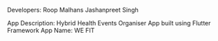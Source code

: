 

Developers:
 Roop Malhans
Jashanpreet Singh

App Description: 
Hybrid Health Events Organiser App built using Flutter Framework
App Name: WE FIT
